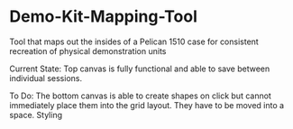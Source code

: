 # Demo-Kit-Mapping-Tool
Tool that maps out the insides of a Pelican 1510 case for consistent recreation of physical demonstration units

Current State:
Top canvas is fully functional and able to save between individual sessions.

To Do:
The bottom canvas is able to create shapes on click but cannot immediately place them into the grid layout.  They have to be moved into a space.
Styling
